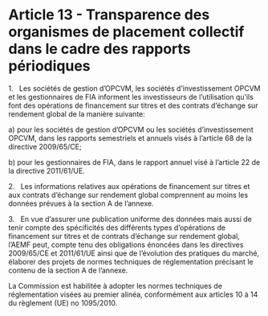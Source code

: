 # Article 13 - Transparence des organismes de placement collectif dans le cadre des rapports périodiques


1.   Les sociétés de gestion d’OPCVM, les sociétés d’investissement OPCVM et les gestionnaires de FIA informent les investisseurs de l’utilisation qu’ils font des opérations de financement sur titres et des contrats d’échange sur rendement global de la manière suivante:

a) pour les sociétés de gestion d’OPCVM ou les sociétés d’investissement OPCVM, dans les rapports semestriels et annuels visés à l’article 68 de la directive 2009/65/CE;

b) pour les gestionnaires de FIA, dans le rapport annuel visé à l’article 22 de la directive 2011/61/UE.

2.   Les informations relatives aux opérations de financement sur titres et aux contrats d’échange sur rendement global comprennent au moins les données prévues à la section A de l’annexe.

3.   En vue d’assurer une publication uniforme des données mais aussi de tenir compte des spécificités des différents types d’opérations de financement sur titres et de contrats d’échange sur rendement global, l’AEMF peut, compte tenu des obligations énoncées dans les directives 2009/65/CE et 2011/61/UE ainsi que de l’évolution des pratiques du marché, élaborer des projets de normes techniques de réglementation précisant le contenu de la section A de l’annexe.

La Commission est habilitée à adopter les normes techniques de réglementation visées au premier alinéa, conformément aux articles 10 à 14 du règlement (UE) no 1095/2010.
